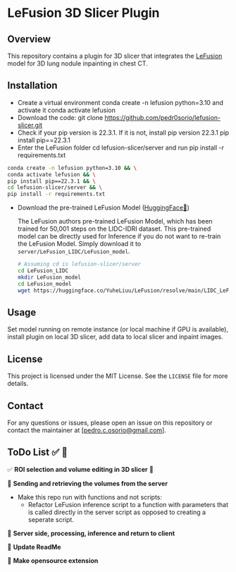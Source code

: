 # LeFusion 3D Slicer Plugin

## Overview
This repository contains a plugin for 3D slicer that integrates the [LeFusion](https://github.com/M3DV/LeFusion/tree/main) model for 3D lung nodule inpainting in chest CT.

## Installation
- Create a virtual environment conda create -n lefusion python=3.10 and activate it conda activate lefusion
- Download the code:  git clone https://github.com/pedr0sorio/lefusion-slicer.git
- Check if your pip version is 22.3.1. If it is not, install pip version 22.3.1 pip install pip==22.3.1
- Enter the LeFusion folder cd lefusion-slicer/server and run pip install -r requirements.txt

```bash
conda create -n lefusion python=3.10 && \
conda activate lefusion && \
pip install pip==22.3.1 && \
cd lefusion-slicer/server && \
pip install -r requirements.txt
```

- Download the pre-trained LeFusion Model ([HuggingFace🤗](https://huggingface.co/YuheLiuu/LeFusion/tree/main/LIDC_LeFusion_Model))

   The LeFusion authors pre-trained LeFusion Model, which has been trained for 50,001 steps on the LIDC-IDRI dataset. This pre-trained model can be directly used for Inference if you do not want to re-train the LeFusion Model. Simply download it to `server/LeFusion_LIDC/LeFusion_model`.

   ```bash
   # Assuming cd is lefusion-slicer/server
   cd LeFusion_LIDC
   mkdir LeFusion_model
   cd LeFusion_model
   wget https://huggingface.co/YuheLiuu/LeFusion/resolve/main/LIDC_LeFusion_Model/model-50.pt -O model-50.pt
   ```

## Usage
Set model running on remote instance (or local machine if GPU is available), install plugin on local 3D slicer, add data to local slicer and inpaint images.

## License
This project is licensed under the MIT License. See the `LICENSE` file for more details.

## Contact
For any questions or issues, please open an issue on this repository or contact the maintainer at [pedro.c.osorio@gmail.com].

## ToDo List ✅ 🚀

✅ **ROI selection and volume editing in 3D slicer**  🚀

🔲 **Sending and retrieving the volumes from the server** 
- Make this repo run with functions and not scripts:
    - Refactor LeFusion inference script to a function with parameters that is called directly in the server script as opposed to creating a seperate script.

🔲 **Server side, processing, inference and return to client** 

🔲 **Update ReadMe**  

🔲 **Make opensource extension** 
